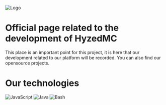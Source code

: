 ![Logo](https://cdn.discordapp.com/attachments/857686921185984553/993873586056081418/IMG_0746.png)

# Official page related to the development of HyzedMC
This place is an important point for this project, it is here that our development related to our platform will be recorded.
You can also find our opensource projects.

# Our technologies
![JavaScript](https://img.shields.io/badge/Javascript-yellow?logo=javascript&style=for-the-badge&logoColor=white)
![Java](https://img.shields.io/badge/Java-ED8B00?style=for-the-badge&logo=java&logoColor=white)
![Bash](https://img.shields.io/badge/Bash-green?logo=GNU%20Bash&style=for-the-badge&logoColor=white)
